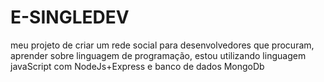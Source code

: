 # E-SINGLEDEV

meu projeto de criar um rede social para desenvolvedores que procuram, aprender sobre linguagem de programação,
estou utilizando linguagem javaScript com NodeJs+Express  e banco de dados MongoDb
